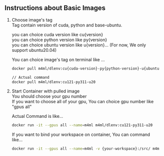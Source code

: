 ## Instructions about Basic Images  
1. Choose image's tag  
   Tag contain version of cuda, python and base-ubuntu.  
   
   you can choice cuda version like cu{version}  
   you can choice python version like py{version}  
   you can choice ubuntu version like u{version}... (For now, We only support ubuntu20.04)  

   You can choice image's tag on terminal like ...
   ```bash
   docker pull m4ml/dlenv:cu{cuda-version}-py{python-version}-u{ubuntu-version}

   // Actual command
   docker pull m4ml/dlenv:cu121-py311-u20
   ```


2. Start Container with pulled image  
   You should choose your gpu number  
   If you want to choose all of your gpu, You can choice gpu number like "gpus all"  

   Actual Command is like...  
   ```bash
   docker run -it --gpus all --name=m4ml m4ml/dlenv:cu121-py311-u20
   ```  

   If you want to bind your workspace on container, You can command like...

   ```bash
   docker run -it --gpus all --name=m4ml -v {your-workspace}:/src/ m4ml/dlenv:cu121-py311-u20
   ```